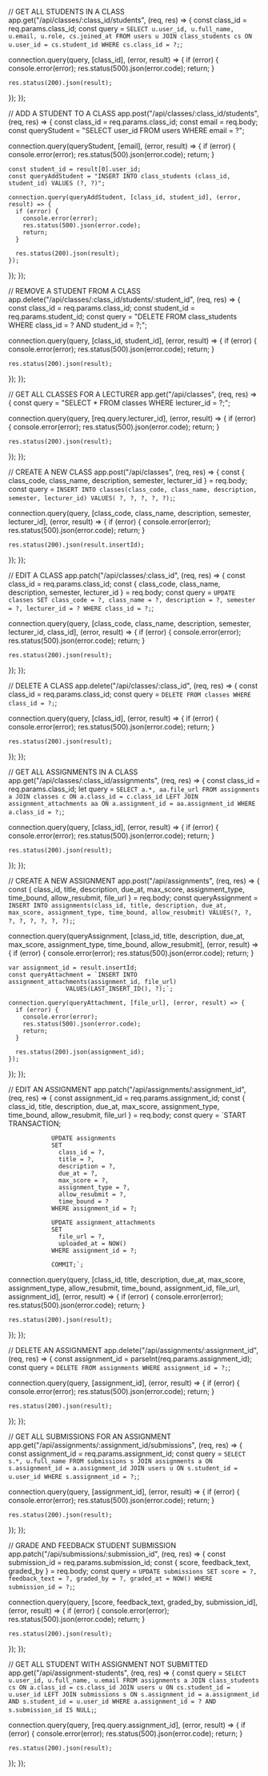 // GET ALL STUDENTS IN A CLASS
app.get("/api/classes/:class_id/students", (req, res) => {
  const class_id = req.params.class_id;
  const query = `SELECT u.user_id, u.full_name, u.email, u.role, cs.joined_at
                FROM users u
                JOIN class_students cs ON u.user_id = cs.student_id
                WHERE cs.class_id = ?;`;

  connection.query(query, [class_id], (error, result) => {
    if (error) {
      console.error(error);
      res.status(500).json(error.code);
      return;
    }

    res.status(200).json(result);
  });
});

// ADD A STUDENT TO A CLASS
app.post("/api/classes/:class_id/students", (req, res) => {
  const class_id = req.params.class_id;
  const email = req.body;
  const queryStudent = "SELECT user_id FROM users WHERE email = ?";

  connection.query(queryStudent, [email], (error, result) => {
    if (error) {
      console.error(error);
      res.status(500).json(error.code);
      return;
    }

    const student_id = result[0].user_id;
    const queryAddStudent = "INSERT INTO class_students (class_id, student_id) VALUES (?, ?)";

    connection.query(queryAddStudent, [class_id, student_id], (error, result) => {
      if (error) {
        console.error(error);
        res.status(500).json(error.code);
        return;
      }

      res.status(200).json(result);
    });
  });
});

// REMOVE A STUDENT FROM A CLASS
app.delete("/api/classes/:class_id/students/:student_id", (req, res) => {
  const class_id = req.params.class_id;
  const student_id = req.params.student_id;
  const query = "DELETE FROM class_students WHERE class_id = ? AND student_id = ?;";

  connection.query(query, [class_id, student_id], (error, result) => {
    if (error) {
      console.error(error);
      res.status(500).json(error.code);
      return;
    }

    res.status(200).json(result);
  });
});

// GET ALL CLASSES FOR A LECTURER
app.get("/api/classes", (req, res) => {
  const query = "SELECT * FROM classes WHERE lecturer_id = ?;";

  connection.query(query, [req.query.lecturer_id], (error, result) => {
    if (error) {
      console.error(error);
      res.status(500).json(error.code);
      return;
    }

    res.status(200).json(result);
  });
});

// CREATE A NEW CLASS
app.post("/api/classes", (req, res) => {
  const { class_code, class_name, description, semester, lecturer_id } = req.body;
  const query = `INSERT INTO classes(class_code, class_name, description, semester, lecturer_id)
                VALUES( ?, ?, ?, ?, ?);`;

  connection.query(query, [class_code, class_name, description, semester, lecturer_id], (error, result) => {
    if (error) {
      console.error(error);
      res.status(500).json(error.code);
      return;
    }

    res.status(200).json(result.insertId);
  });
});

// EDIT A CLASS
app.patch("/api/classes/:class_id", (req, res) => {
  const class_id = req.params.class_id;
  const { class_code, class_name, description, semester, lecturer_id } = req.body;
  const query = `UPDATE classes
                SET
                  class_code = ?,
                  class_name = ?,
                  description = ?,
                  semester = ?,
                  lecturer_id = ?
                WHERE class_id = ?;`;

  connection.query(query, [class_code, class_name, description, semester, lecturer_id, class_id], (error, result) => {
    if (error) {
      console.error(error);
      res.status(500).json(error.code);
      return;
    }

    res.status(200).json(result);
  });
});

// DELETE A CLASS
app.delete("/api/classes/:class_id", (req, res) => {
  const class_id = req.params.class_id;
  const query = `DELETE FROM classes WHERE class_id = ?;`;

  connection.query(query, [class_id], (error, result) => {
    if (error) {
      console.error(error);
      res.status(500).json(error.code);
      return;
    }

    res.status(200).json(result);
  });
});

// GET ALL ASSIGNMENTS IN A CLASS
app.get("/api/classes/:class_id/assignments", (req, res) => {
  const class_id = req.params.class_id;
  let query = `SELECT a.*, aa.file_url
              FROM assignments a
              JOIN classes c ON a.class_id = c.class_id
              LEFT JOIN assignment_attachments aa ON a.assignment_id = aa.assignment_id
              WHERE a.class_id = ?;`;

  connection.query(query, [class_id], (error, result) => {
    if (error) {
      console.error(error);
      res.status(500).json(error.code);
      return;
    }

    res.status(200).json(result);
  });
});

// CREATE A NEW ASSIGNMENT
app.post("/api/assignments", (req, res) => {
  const { class_id, title, description, due_at, max_score, assignment_type, time_bound, allow_resubmit, file_url } = req.body;
  const queryAssignment = `INSERT INTO assignments(class_id, title, description, due_at, max_score, assignment_type, time_bound, allow_resubmit)
                VALUES(?, ?, ?, ?, ?, ?, ?, ?);`;

  connection.query(queryAssignment, [class_id, title, description, due_at, max_score, assignment_type, time_bound, allow_resubmit], (error, result) => {
    if (error) {
      console.error(error);
      res.status(500).json(error.code);
      return;
    }

    var assignment_id = result.insertId;
    const queryAttachment = `INSERT INTO assignment_attachments(assignment_id, file_url)
                    VALUES(LAST_INSERT_ID(), ?);`;

    connection.query(queryAttachment, [file_url], (error, result) => {
      if (error) {
        console.error(error);
        res.status(500).json(error.code);
        return;
      }

      res.status(200).json(assignment_id);
    });
  });
});

// EDIT AN ASSIGNMENT
app.patch("/api/assignments/:assignment_id", (req, res) => {
  const assignment_id = req.params.assignment_id;
  const { class_id, title, description, due_at, max_score, assignment_type, time_bound, allow_resubmit, file_url } = req.body;
  const query = `START TRANSACTION;

                UPDATE assignments 
                SET
                  class_id = ?,
                  title = ?,
                  description = ?,
                  due_at = ?,
                  max_score = ?,
                  assignment_type = ?,
                  allow_resubmit = ?,
                  time_bound = ?
                WHERE assignment_id = ?;

                UPDATE assignment_attachments
                SET
                  file_url = ?,
                  uploaded_at = NOW()
                WHERE assignment_id = ?;

                COMMIT;`;

  connection.query(query, [class_id, title, description, due_at, max_score, assignment_type, allow_resubmit, time_bound, assignment_id, file_url, assignment_id], (error, result) => {
    if (error) {
      console.error(error);
      res.status(500).json(error.code);
      return;
    }

    res.status(200).json(result);
  });
});

// DELETE AN ASSIGNMENT
app.delete("/api/assignments/:assignment_id", (req, res) => {
  const assignment_id = parseInt(req.params.assignment_id);
  const query = `DELETE FROM assignments WHERE assignment_id = ?;`;

  connection.query(query, [assignment_id], (error, result) => {
    if (error) {
      console.error(error);
      res.status(500).json(error.code);
      return;
    }

    res.status(200).json(result);
  });
});

// GET ALL SUBMISSIONS FOR AN ASSIGNMENT
app.get("/api/assignments/:assignment_id/submissions", (req, res) => {
  const assignment_id = req.params.assignment_id;
  const query = `SELECT s.*, u.full_name
                FROM submissions s
                JOIN assignments a ON s.assignment_id = a.assignment_id
                JOIN users u ON s.student_id = u.user_id
                WHERE s.assignment_id = ?;`;

  connection.query(query, [assignment_id], (error, result) => {
    if (error) {
      console.error(error);
      res.status(500).json(error.code);
      return;
    }

    res.status(200).json(result);
  });
});

// GRADE AND FEEDBACK STUDENT SUBMISSION
app.patch("/api/submissions/:submission_id", (req, res) => {
  const submission_id = req.params.submission_id;
  const { score, feedback_text, graded_by } = req.body;
  const query = `UPDATE submissions
                SET
                    score = ?,
                    feedback_text = ?,
                    graded_by = ?,
                    graded_at = NOW()
                WHERE submission_id = ?;`;

  connection.query(query, [score, feedback_text, graded_by, submission_id], (error, result) => {
    if (error) {
      console.error(error);
      res.status(500).json(error.code);
      return;
    }

    res.status(200).json(result);
  });
});

// GET ALL STUDENT WITH ASSIGNMENT NOT SUBMITTED
app.get("/api/assignment-students", (req, res) => {
  const query = `SELECT u.user_id, u.full_name, u.email
                FROM assignments a
                JOIN class_students cs ON a.class_id = cs.class_id
                JOIN users u ON cs.student_id = u.user_id
                LEFT JOIN submissions s ON s.assignment_id = a.assignment_id AND s.student_id = u.user_id
                WHERE a.assignment_id = ? AND s.submission_id IS NULL;`;

  connection.query(query, [req.query.assignment_id], (error, result) => {
    if (error) {
      console.error(error);
      res.status(500).json(error.code);
      return;
    }

    res.status(200).json(result);
  });
});
